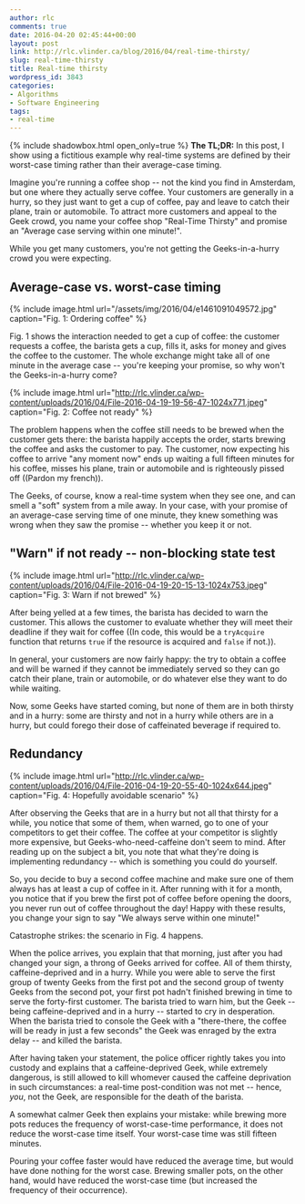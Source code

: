```yaml
---
author: rlc
comments: true
date: 2016-04-20 02:45:44+00:00
layout: post
link: http://rlc.vlinder.ca/blog/2016/04/real-time-thirsty/
slug: real-time-thirsty
title: Real-time thirsty
wordpress_id: 3843
categories:
- Algorithms
- Software Engineering
tags:
- real-time
---
```


{% include shadowbox.html open_only=true %}
**The TL;DR:**
In this post, I show using a fictitious example why real-time systems are defined by their worst-case timing rather than their average-case timing.

</div>

Imagine you're running a coffee shop -- not the kind you find in Amsterdam, but one where they actually serve coffee. Your customers are generally in a hurry, so they just want to get a cup of coffee, pay and leave to catch their plane, train or automobile. To attract more customers and appeal to the Geek crowd, you name your coffee shop "Real-Time Thirsty" and promise an "Average case serving within one minute!".

While you get many customers, you're not getting the Geeks-in-a-hurry crowd you were expecting.
<!--more-->


## Average-case vs. worst-case timing


{% include image.html url="/assets/img/2016/04/e1461091049572.jpg" caption="Fig. 1: Ordering coffee" %}

Fig. 1 shows the interaction needed to get a cup of coffee: the customer requests a coffee, the barista gets a cup, fills it, asks for money and gives the coffee to the customer. The whole exchange might take all of one minute in the average case -- you're keeping your promise, so why won't the Geeks-in-a-hurry come?

{% include image.html url="http://rlc.vlinder.ca/wp-content/uploads/2016/04/File-2016-04-19-19-56-47-1024x771.jpeg" caption="Fig. 2: Coffee not ready" %}

The problem happens when the coffee still needs to be brewed when the customer gets there: the barista happily accepts the order, starts brewing the coffee and asks the customer to pay. The customer, now expecting his coffee to arrive "any moment now" ends up waiting a full fifteen minutes for his coffee, misses his plane, train or automobile and is righteously pissed off ((Pardon my french)).

The Geeks, of course, know a real-time system when they see one, and can smell a "soft" system from a mile away. In your case, with your promise of an average-case serving time of one minute, they knew something was wrong when they saw the promise -- whether you keep it or not.



## "Warn" if not ready -- non-blocking state test


{% include image.html url="http://rlc.vlinder.ca/wp-content/uploads/2016/04/File-2016-04-19-20-15-13-1024x753.jpeg" caption="Fig. 3: Warn if not brewed" %}

After being yelled at a few times, the barista has decided to warn the customer. This allows the customer to evaluate whether they will meet their deadline if they wait for coffee ((In code, this would be a `tryAcquire` function that returns `true` if the resource is acquired and `false` if not.)).

In general, your customers are now fairly happy: the try to obtain a coffee and will be warned if they cannot be immediately served so they can go catch their plane, train or automobile, or do whatever else they want to do while waiting.

Now, some Geeks have started coming, but none of them are in both thirsty and in a hurry: some are thirsty and not in a hurry while others are in a hurry, but could forego their dose of caffeinated beverage if required to.



## Redundancy


{% include image.html url="http://rlc.vlinder.ca/wp-content/uploads/2016/04/File-2016-04-19-20-55-40-1024x644.jpeg" caption="Fig. 4: Hopefully avoidable scenario" %}

After observing the Geeks that are in a hurry but not all that thirsty for a while, you notice that some of them, when warned, go to one of your competitors to get their coffee. The coffee at your competitor is slightly more expensive, but Geeks-who-need-caffeine don't seem to mind. After reading up on the subject a bit, you note that what they're doing is implementing redundancy -- which is something you could do yourself.

So, you decide to buy a second coffee machine and make sure one of them always has at least a cup of coffee in it. After running with it for a month, you notice that if you brew the first pot of coffee before opening the doors, you never run out of coffee throughout the day! Happy with these results, you change your sign to say "We always serve within one minute!"

Catastrophe strikes: the scenario in Fig. 4 happens.

When the police arrives, you explain that that morning, just after you had changed your sign, a throng of Geeks arrived for coffee. All of them thirsty, caffeine-deprived and in a hurry. While you were able to serve the first group of twenty Geeks from the first pot and the second group of twenty Geeks from the second pot, your first pot hadn't finished brewing in time to serve the forty-first customer. The barista tried to warn him, but the Geek -- being caffeine-deprived and in a hurry -- started to cry in desperation. When the barista tried to console the Geek with a "there-there, the coffee will be ready in just a few seconds" the Geek was enraged by the extra delay -- and killed the barista.

After having taken your statement, the police officer rightly takes you into custody and explains that a caffeine-deprived Geek, while extremely dangerous, is still allowed to kill whomever caused the caffeine deprivation in such circumstances: a real-time post-condition was not met -- hence, _you_, not the Geek, are responsible for the death of the barista.

A somewhat calmer Geek then explains your mistake: while brewing more pots reduces the frequency of worst-case-time performance, it does not reduce the worst-case time itself. Your worst-case time was still fifteen minutes.

Pouring your coffee faster would have reduced the average time, but would have done nothing for the worst case. Brewing smaller pots, on the other hand, would have reduced the worst-case time (but increased the frequency of their occurrence).

